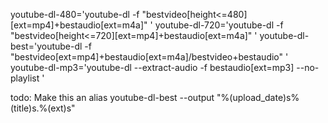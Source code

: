 youtube-dl-480='youtube-dl -f "bestvideo[height<=480][ext=mp4]+bestaudio[ext=m4a]" '
youtube-dl-720='youtube-dl -f "bestvideo[height<=720][ext=mp4]+bestaudio[ext=m4a]" '
youtube-dl-best='youtube-dl -f "bestvideo[ext=mp4]+bestaudio[ext=m4a]/bestvideo+bestaudio" '
youtube-dl-mp3='youtube-dl --extract-audio -f bestaudio[ext=mp3] --no-playlist '

todo: Make this an alias
youtube-dl-best --output "%(upload_date)s%(title)s.%(ext)s"
